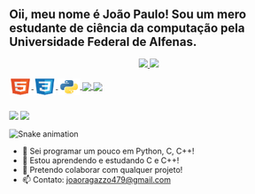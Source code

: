 ## Oii, meu nome é João Paulo! Sou um mero estudante de ciência da computação pela Universidade Federal de Alfenas. 

<div align="center">
  <a href="https://github.com/joaoragazzo">
  <img height="160em" src="https://github-readme-stats.vercel.app/api?username=joaoragazzo&show_icons=true&theme=dracula&include_all_commits=true&count_private=true"/>
  <img height="160em" src="https://github-readme-stats.vercel.app/api/top-langs/?username=joaoragazzo&layout=compact&langs_count=7&theme=dracula"/>
</div>

<div style="display: inline_block; border-bottom: 40em"><br>
  <img align="center"  height="30" width="40" src="https://raw.githubusercontent.com/devicons/devicon/master/icons/html5/html5-original.svg">
  <img align="center"  height="30" width="40" src="https://raw.githubusercontent.com/devicons/devicon/master/icons/css3/css3-original.svg">
  <img align="center"  height="30" width="40" src="https://raw.githubusercontent.com/devicons/devicon/master/icons/python/python-original.svg">
  <img align="center"  heigth="30" width="40" src="https://cdn.jsdelivr.net/gh/devicons/devicon/icons/c/c-original.svg" />
  <img align="center"  heigth="30" width="40" src="https://cdn.jsdelivr.net/gh/devicons/devicon/icons/cplusplus/cplusplus-original.svg" />         
 </div> 
  
  ##
  
 <a href="https://discord.gg/NW8gphsTHC" target="_blank"><img src="https://img.shields.io/badge/Discord-7289DA?style=for-the-badge&logo=discord&logoColor=white" target="_blank"></a> 
  <a href = "mailto:joaoragazzo479@gmail.com"><img src="https://img.shields.io/badge/-Gmail-%23333?style=for-the-badge&logo=gmail&logoColor=white" target="_blank"></a>
 
  ![Snake animation](https://github.com/joaoragazzo/joaoragazzo/blob/output/github-contribution-grid-snake.svg)
 
</div>

- 🔭 Sei programar um pouco em Python, C, C++!
- 🌱 Estou aprendendo e estudando C e C++!
- 👯 Pretendo colaborar com qualquer projeto!
- 📫 Contato: joaoragazzo479@gmail.com

